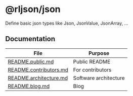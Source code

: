 # @rljson/json

Define basic json types like Json, JsonValue, JsonArray, ...

## Documentation

| File                                             | Purpose               |
| ------------------------------------------------ | --------------------- |
| [README.public.md](README.public.md)             | Public README         |
| [README.contributors.md](README.contributors.md) | For contributors      |
| [README.architecture.md](README.architecture.md) | Software architecture |
| [README.blog.md](README.blog.md)                 | Blog                  |
